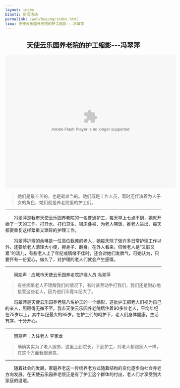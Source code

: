 ```yaml
---
layout: index
biaoti: 新闻活动
permalink: /web/hugong/index.html
timu: 天使云乐园养老院的护工缩影---冯翠萍
---
```


<h2 style='text-align:center'>天使云乐园养老院的护工缩影---冯翠萍</h2>
<p align="center"><embed height="430" type="application/x-shockwave-flash" pluginspage="http://www.macromedia.com/go/getflashplayer" width="550" src="http://player.youku.com/player.php/sid/XODMzNTgzODMy/v.swf" scale="" play="" loop="" menu=""></p>

			
			
> 她们是最辛苦的，也是最难当的。她们既是工作人员，同时还伴演着为人子女的角色，她们就是养老院里的护工们。

***

　　冯翠萍是我市天使云乐园养老院的一名普通护工，每天早上七点不到，她就开始了一天的工作。打开水、打扫卫生、铺床叠被、为老人喂饭、推老人进出、每天都要重复这样繁重又琐碎的护理工作。

　　冯翠萍护理的余琳是一位高位截瘫的老人，她每天除了做许多日常护理工作以外，还要给老人清理大小便，擦身子、翻身。在外人看来，伺候老人是“又脏又累”的活儿，有些老人上了年纪或情绪不佳时，还会对她们发脾气，可她认为，只要怀有一份爱心，做久了，对护理的老人们就会产生感情。

***

　　同期声：应城市天使云乐园养老院护理人员 冯翠萍

> 有些痴呆老人不理解我们的情况下，有时甚至动手打我们，我们还是耐心地接受这些老人，因为他们毕竟年纪大了。

　　冯翠萍是天使云乐园养老院八名护工的一个缩影，这批护工把老人们视为自己的亲人，照顾得无微不至。我市天使云乐园养老院居住着90多位老人，平均年纪在75岁以上，其中年纪最大的95岁。在护工们的呵护下，老人们身体健康，生活有序，十分开心。

***

　　同期声：入住老人 李家龙

> 确确实实为了老人服务，这里上到院长，下到护工，对老人都跟家人一样，在这个方面我很满意。

***

　　随着社会的发展，家庭养老这一传统养老方式随着结构的变化逐步向社会养老方向发展。在天使云乐园养老院正是有了护工这个群体的付出，老人们才享受到大家庭的温暖。
